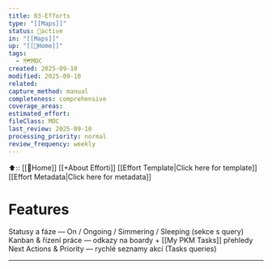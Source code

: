 ```yaml
---
title: 03-Efforts
type: "[[Maps]]"
status: 🔄active
in: "[[Maps]]"
up: "[[🏡Home]]"
tags:
  - 🗺️MOC
created: 2025-09-10
modified: 2025-09-10
related:
capture_method: manual
completeness: comprehensive
coverage_areas:
estimated_effort:
fileClass: MOC
last_review: 2025-09-10
processing_priority: normal
review_frequency: weekly
---
```


⬆️:: [[🏡Home]]
[[+About Effortℹ️]]
[[Effort Template|Click here for template]]
[[Effort Metadata|Click here for metadata]]

# Features
Statusy a fáze — On / Ongoing / Simmering / Sleeping (sekce s query)
Kanban & řízení práce — odkazy na boardy + [[My PKM Tasks]] přehledy
Next Actions & Priority — rychlé seznamy akcí (Tasks queries)

---
